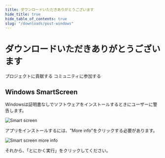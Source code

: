 ```yaml
---
title: ダウンロードいただきありがとうございます
hide_title: true
hide_table_of_contents: true
slug: "/downloads/post-windows"
---
```


<div className="text-center margin-top--xl">

# ダウンロードいただきありがとうございます

<div className="row margin-bottom--lg padding--sm flex-center">
<Link className="button button--outline button--warning button--lg margin--sm" href="/contributing">
  プロジェクトに貢献する
</Link>
<Link className="button button--outline button--info button--lg margin--sm" href="https://linwood.dev/matrix">
  コミュニティに参加する
</Link>

</div>

## Windows SmartScreen


Windowsは証明書なしでソフトウェアをインストールするときにユーザーに警告します。

![Smart screen](/img/smart-screen.png)

アプリをインストールするには、"More info"をクリックする必要があります。

![Smart screen more info](/img/smart-screen-more-info.png)

それから、「とにかく実行」をクリックしてください。

</div>
